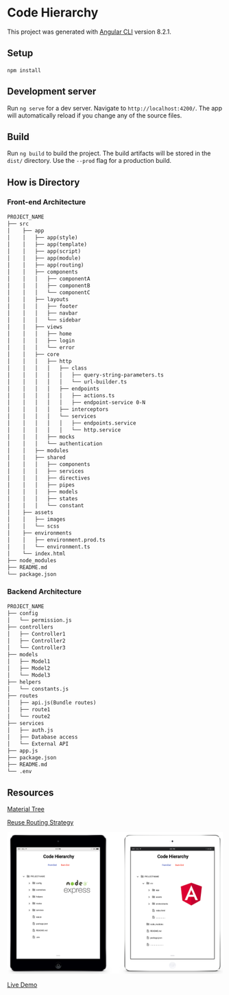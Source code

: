 # Code Hierarchy

This project was generated with [Angular CLI](https://github.com/angular/angular-cli) version 8.2.1.

## Setup

`npm install`

## Development server

Run `ng serve` for a dev server. Navigate to `http://localhost:4200/`. The app will automatically reload if you change any of the source files.

## Build

Run `ng build` to build the project. The build artifacts will be stored in the `dist/` directory. Use the `--prod` flag for a production build.

## How is Directory

### Front-end Architecture

```
PROJECT_NAME
├── src
│    ├── app
│    │   ├── app(style)
│    │   ├── app(template)
│    │   ├── app(script)
│    │   ├── app(module)
│    │   ├── app(routing)
│    │   ├── components
│    │   │   ├── componentA
│    │   │   ├── componentB
│    │   │   └── componentC
│    │   ├── layouts
│    │   │   ├── footer
│    │   │   ├── navbar
│    │   │   └── sidebar
│    │   ├── views
│    │   │   ├── home
│    │   │   ├── login
│    │   │   └── error
│    │   ├── core
│    │   │   ├── http
│    │   │   │   ├── class
│    │   │   │   │   ├── query-string-parameters.ts
│    │   │   │   │   └── url-builder.ts
│    │   │   │   ├── endpoints
│    │   │   │   │   ├── actions.ts
│    │   │   │   │   ├── endpoint-service 0-N
│    │   │   │   ├── interceptors
│    │   │   │   └── services
│    │   │   │   │   ├── endpoints.service
│    │   │   │   │   └── http.service
│    │   │   ├── mocks
│    │   │   └── authentication
│    │   ├── modules
│    │   ├── shared
│    │   │   ├── components
│    │   │   ├── services
│    │   │   ├── directives
│    │   │   ├── pipes
│    │   │   ├── models
│    │   │   ├── states
│    │   │   └── constant
│    ├── assets
│    │   ├── images
│    │   └── scss
│    ├── environments
│    │   ├── environment.prod.ts
│    │   └── environment.ts
│    └── index.html
├── node_modules
├── README.md
└── package.json
```

### Backend Architecture

```
PROJECT_NAME
├── config
│   └── permission.js
├── controllers
│   ├── Controller1
│   ├── Controller2
│   └── Controller3
├── models
│   ├── Model1
│   ├── Model2
│   └── Model3
├── helpers
│   └── constants.js
├── routes
│   ├── api.js(Bundle routes)
│   ├── route1
│   └── route2
├── services
│   ├── auth.js
│   ├── Database access
│   └── External API
├── app.js
├── package.json
├── README.md
└── .env
```

## Resources

[Material Tree](https://stackblitz.com/edit/material-tree)

[Reuse Routing Strategy](https://stackblitz.com/edit/angular-route-reuse-strategy-test-project)

![Preview](./screenshot/preview.png)

[Live Demo](https://codehierarchy.netlify.app)
